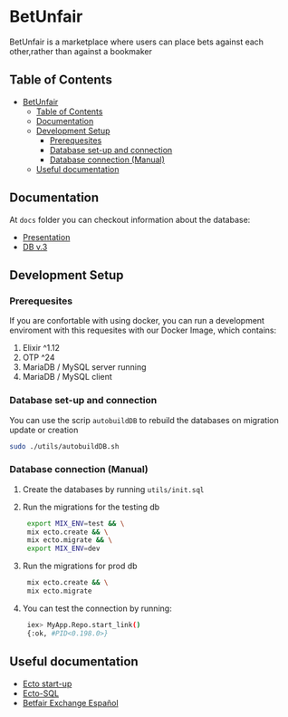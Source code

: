 # BetUnfair

BetUnfair is a marketplace where users can place bets against each other,rather than against a bookmaker

## Table of Contents

- [BetUnfair](#betunfair)
  - [Table of Contents](#table-of-contents)
  - [Documentation](#documentation)
  - [Development Setup](#development-setup)
    - [Prerequesites](#prerequesites)
    - [Database set-up and connection](#database-set-up-and-connection)
    - [Database connection (Manual)](#database-connection-manual)
  - [Useful documentation](#useful-documentation)

## Documentation

At `docs` folder you can checkout information about the database:

- [Presentation]("docs/presentation.pdf")
- [DB v.3]("docs/betunfair_v3.pdf")

## Development Setup

### Prerequesites

If you are confortable with using docker, you can run a development
enviroment with this requesites with our Docker Image, which contains:

1. Elixir ^1.12
2. OTP ^24
3. MariaDB / MySQL server running
4. MariaDB / MySQL client

### Database set-up and connection

You can use the scrip `autobuildDB` to rebuild the databases on migration update or creation

```bash
sudo ./utils/autobuildDB.sh
```

### Database connection (Manual)

1. Create the databases by running `utils/init.sql`
2. Run the migrations for the testing db
  
   ```bash
    export MIX_ENV=test && \
    mix ecto.create && \
    mix ecto.migrate && \
    export MIX_ENV=dev
    ```

3. Run the migrations for prod db
  
   ```bash
    mix ecto.create && \
    mix ecto.migrate
    ```

4. You can test the connection by running:

   ```bash
    iex> MyApp.Repo.start_link()
    {:ok, #PID<0.198.0>}
    ```

## Useful documentation

- [Ecto start-up](https://hexdocs.pm/ecto/getting-started.html#adding-ecto-to-an-application)
- [Ecto-SQL](https://hexdocs.pm/ecto_sql/Ecto.Adapters.SQL.html)
- [Betfair Exchange Español](https://www.youtube.com/watch?v=OuwNoftd2ow)
